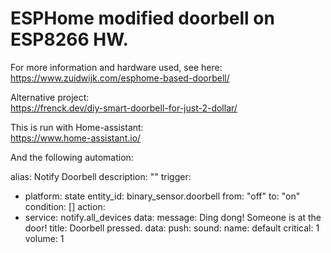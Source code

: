 # ESPHome modified doorbell on ESP8266 HW.

For more information and hardware used, see here:<br /> https://www.zuidwijk.com/esphome-based-doorbell/

Alternative project: <br /> https://frenck.dev/diy-smart-doorbell-for-just-2-dollar/

This is run with Home-assistant: <br /> https://www.home-assistant.io/

And the following automation:

alias: Notify Doorbell
description: ""
trigger:
  - platform: state
    entity_id: binary_sensor.doorbell
    from: "off"
    to: "on"
condition: []
action:
  - service: notify.all_devices
    data:
      message: Ding dong! Someone is at the door!
      title: Doorbell pressed.
      data:
        push:
          sound:
            name: default
            critical: 1
            volume: 1
